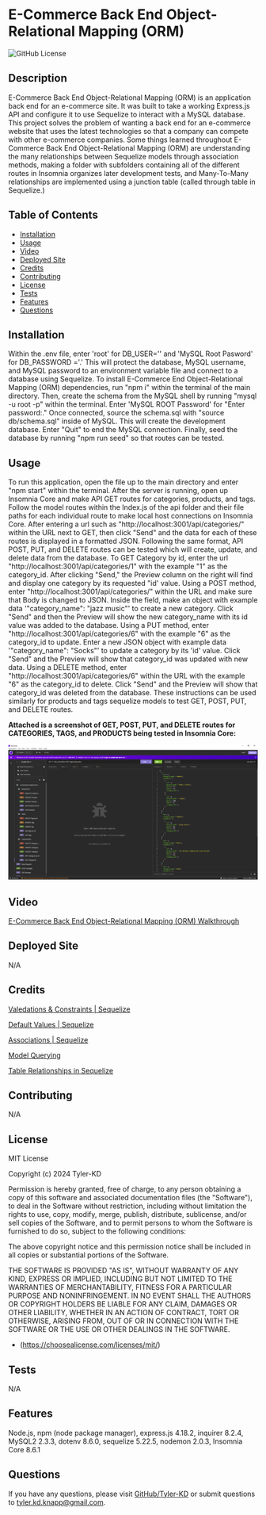 # E-Commerce Back End Object-Relational Mapping (ORM)

![GitHub License](https://img.shields.io/badge/license-MIT-default.svg)

## Description

E-Commerce Back End Object-Relational Mapping (ORM) is an application back end for an e-commerce site.  It was built to take a working Express.js API and configure it to use Sequelize to interact with a MySQL database.  This project solves the problem of wanting a back end for an e-commerce website that uses the latest technologies so that a company can compete with other e-commerce companies.  Some things learned throughout E-Commerce Back End Object-Relational Mapping (ORM) are understanding the many relationships between Sequelize models through association methods, making a folder with subfolders containing all of the different routes in Insomnia organizes later development tests, and Many-To-Many relationships are implemented using a junction table (called through table in Sequelize.)

## Table of Contents

* [Installation](#installation)
* [Usage](#usage)
* [Video](#video)
* [Deployed Site](#deployed-site)
* [Credits](#credits)
* [Contributing](#contributing)
* [License](#license)
* [Tests](#tests)
* [Features](#features)
* [Questions](#questions)

## Installation

Within the .env file, enter 'root' for DB_USER='' and 'MySQL Root Pasword' for DB_PASSWORD ='.'  This will protect the database, MySQL username, and MySQL password to an environment variable file and connect to a database using Sequelize.  To install E-Commerce End Object-Relational Mapping (ORM) dependencies, run "npm i" within the terminal of the main directory.  Then, create the schema from the MySQL shell by running "mysql -u root -p" within the terminal.  Enter 'MySQL ROOT Password' for "Enter password:."  Once connected, source the schema.sql with "source db/schema.sql" inside of MySQL.  This will create the development database.  Enter "Quit" to end the MySQL connection.  Finally, seed the database by running "npm run seed" so that routes can be tested.

## Usage

To run this application, open the file up to the main directory and enter "npm start" within the terminal.  After the server is running, open up Insomnia Core and make API GET routes for categories, products, and tags.  Follow the model routes within the Index.js of the api folder and their file paths for each individual route to make local host connections on Insomnia Core.  After entering a url such as "http://localhost:3001/api/categories/" within the URL next to GET, then click "Send" and the data for each of these routes is displayed in a formatted JSON.  Following the same format, API POST, PUT, and DELETE routes can be tested which will create, update, and delete data from the database.  To GET Category by id, enter the url "http://localhost:3001/api/categories/1" with the example "1" as the category_id.  After clicking "Send," the Preview column on the right will find and display one category by its requested "id' value.  Using a POST method, enter "http://localhost:3001/api/categories/" within the URL and make sure that Body is changed to JSON.  Inside the field, make an object with example data '"category_name": "jazz music"' to create a new category.  Click "Send" and then the Preview will show the new category_name with its id value was added to the database.  Using a PUT method, enter "http://localhost:3001/api/categories/6" with the example "6" as the category_id to update.  Enter a new JSON object with example data '"category_name": "Socks"' to update a category by its 'id' value.  Click "Send" and the Preview will show that category_id was updated with new data.  Using a DELETE method, enter "http://localhost:3001/api/categories/6" within the URL with the example "6" as the category_id to delete.  Click "Send" and the Preview will show that category_id was deleted from the database.  These instructions can be used similarly for products and tags sequelize models to test GET, POST, PUT, and DELETE routes.

**Attached is a screenshot of GET, POST, PUT, and DELETE routes for CATEGORIES, TAGS, and PRODUCTS being tested in Insomnia Core:**

![Insomnia Core Route Testing](./Assets/images/E-Commerce%20Back%20End%20Insomnia%20Core%20Routes.png)

## Video

[E-Commerce Back End Object-Relational Mapping (ORM) Walkthrough](https://screenrec.com/share/lfHR6eXM8m)

## Deployed Site

N/A

## Credits

[Valedations & Constraints | Sequelize](https://sequelize.org/docs/v6/core-concepts/validations-and-constraints/)

[Default Values | Sequelize](https://sequelize.org/docs/v6/core-concepts/model-basics/#default-values)

[Associations | Sequelize](https://sequelize.org/docs/v6/core-concepts/assocs/)

[Model Querying](https://sequelize.org/docs/v6/core-concepts/model-querying-basics/)

[Table Relationships in Sequelize](https://levelup.gitconnected.com/table-relationships-in-sequelize-2e2533580c2a)

## Contributing

N/A

## License

MIT License

Copyright (c) 2024 Tyler-KD

Permission is hereby granted, free of charge, to any person obtaining a copy
of this software and associated documentation files (the "Software"), to deal
in the Software without restriction, including without limitation the rights
to use, copy, modify, merge, publish, distribute, sublicense, and/or sell
copies of the Software, and to permit persons to whom the Software is
furnished to do so, subject to the following conditions:

The above copyright notice and this permission notice shall be included in all
copies or substantial portions of the Software.

THE SOFTWARE IS PROVIDED "AS IS", WITHOUT WARRANTY OF ANY KIND, EXPRESS OR
IMPLIED, INCLUDING BUT NOT LIMITED TO THE WARRANTIES OF MERCHANTABILITY,
FITNESS FOR A PARTICULAR PURPOSE AND NONINFRINGEMENT. IN NO EVENT SHALL THE
AUTHORS OR COPYRIGHT HOLDERS BE LIABLE FOR ANY CLAIM, DAMAGES OR OTHER
LIABILITY, WHETHER IN AN ACTION OF CONTRACT, TORT OR OTHERWISE, ARISING FROM,
OUT OF OR IN CONNECTION WITH THE SOFTWARE OR THE USE OR OTHER DEALINGS IN THE
SOFTWARE.

* (https://choosealicense.com/licenses/mit/)

## Tests

N/A

## Features

Node.js, npm (node package manager), express.js 4.18.2, inquirer 8.2.4, MySQL2 2.3.3, dotenv 8.6.0, sequelize 5.22.5, nodemon 2.0.3, Insomnia Core 8.6.1

## Questions

If you have any questions, please visit [GitHub/Tyler-KD](https://github.com/Tyler-KD) or submit questions to tyler.kd.knapp@gmail.com.